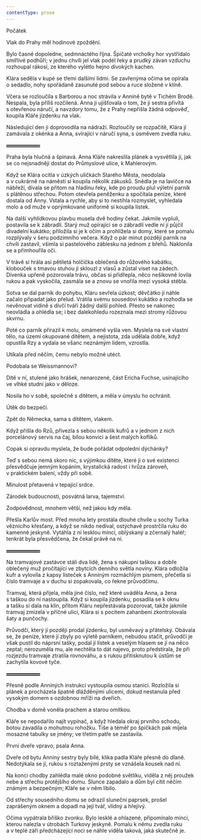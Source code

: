 ```yaml
---
contentType: prose
---
```


<section>

Počátek

Vlak do Prahy měl hodinové zpoždění.

Bylo časné dopoledne, sedmnáctého října. Špičaté vrcholky hor vystřídalo smířlivé podhůří; v jednu chvíli jel vlak podél řeky a prudký závan vzduchu rozhoupal rákosí, ze kterého vylétlo hejno divokých kachen.

Klára seděla v kupé se třemi dalšími lidmi. Se zavřenýma očima se opírala o sedadlo, nohy spořádaně zasunuté pod sebou a ruce složené v klíně.

Včera se rozloučila s Barborou a noc strávila v Annině bytě v Tichém Brodě. Nespala, byla příliš rozčilená. Anna ji ujišťovala o tom, že ji sestra přivítá s otevřenou náručí, a navzdory tomu, že z Prahy nepřišla žádná odpověď, koupila Kláře jízdenku na vlak.

Následující den ji doprovodila na nádraží. Rozloučily se rozpačitě, Klára jí zamávala z okénka a Anna, svírající v náručí syna, s úsměvem zvedla ruku.

![divider.png](./resources/divider_opt.png)

Praha byla hlučná a špinavá. Anna Kláře nakreslila plánek a vysvětlila jí, jak se co nejsnadněji dostat do Průmyslové ulice, k Mahlerovým.

Když se Klára ocitla v úzkých uličkách Starého Města, neodolala a v cukrárně na náměstí si koupila několik zákusků. Snědla je na lavičce na nábřeží, dívala se přitom na hladinu řeky, kde po proudu plul výletní parník s plátěnou střechou. Potom otevřela peněženku a spočítala peníze, které dostala od Anny. Vstala a rychle, aby si to nestihla rozmyslet, vyhledala molo a od muže v oprýmkované uniformě si koupila lístek.

Na další vyhlídkovou plavbu musela dvě hodiny čekat. Jakmile vypluli, postavila se k zábradlí. Starý muž opírající se o zábradlí vedle ní jí půjčil divadelní kukátko; přiložila si je k očím a prohlížela si domy, které se pomalu rozplývaly v šeru podzimního večera. Když o pár minut později parník na chvíli zastavil, všimla si pastelového záblesku na jednom z břehů. Naklonila se a přimhouřila oči.

V trávě si hrála asi pětiletá holčička oblečená do růžového kabátku, klobouček s tmavou stuhou jí sklouzl z vlasů a zůstal viset na zádech. Dívenka upřeně pozorovala trávu, občas si přidřepla, něco nešikovně lovila rukou a pak vyskočila, zasmála se a znovu se vnořila mezi vysoká stébla.

Sotva se dal parník do pohybu, Kláru sevřela úzkost; děvčátko jí náhle začalo připadat jako přelud. Vrátila svému sousedovi kukátko a rozhodla se nevěnovat vidině s dívčí tváří žádný další pohled. Přesto se nakonec neovládla a ohlédla se; i bez dalekohledu rozeznala mezi stromy růžovou skvrnu.

Poté co parník přirazil k molu, omámeně vyšla ven. Myslela na své vlastní tělo, na území okupované dítětem, a nejistota, zda udělala dobře, když opustila Rzy a vydala se všanc neznámým lidem, vzrostla.

Utíkala před něčím, čemu nebylo možné utéct.

Podobala se Weissmannovi?

Dítě v ní, stulené jako hrášek, nenarozené, část Ericha Fuchse, usínajícího ve vlhké studni jako v děloze.

Nosila ho v sobě, společně s dítětem, a měla v úmyslu ho ochránit.

Útěk do bezpečí.

Zpět do Německa, sama s dítětem, vlakem.

Když přišla do Rzů, přivezla s sebou několik kufrů a v jednom z nich porcelánový servis na čaj, bílou konvici a šest malých koflíků.

Copak si opravdu myslela, že bude pořádat odpolední dýchánky?

Teď s sebou nemá skoro nic, s výjimkou dítěte, které ji o své existenci přesvědčuje jemným kopáním, krystalická radost i hrůza zároveň, v praktickém balení, vždy při sobě.

Minulost přetavená v tepající srdce.

Zárodek budoucnosti, posvátná larva, tajemství.

Zodpovědnost, mnohem větší, než jakou kdy měla.

Přešla Karlův most. Před mnoha lety prostála dlouhé chvíle u sochy Turka věznícího křesťany, a když se nikdo nedíval, ostýchavě prostrčila ruku do kamenné jeskyně. Vytáhla z ní lesklou minci, oblýskaný a zčernalý haléř; tenkrát byla přesvědčena, že čekal právě na ni.

![divider.png](./resources/divider_opt.png)

Na tramvajové zastávce stáli dva lidé, žena s nákupní taškou a dobře oblečený muž pročítající ve zbytcích denního světla noviny. Klára odložila kufr a vylovila z kapsy lísteček s Anniným rozmáchlým písmem, přečetla si číslo tramvaje a v duchu si zopakovala, co řekne průvodčímu.

Tramvaj, která přijela, měla jiné číslo, než které uváděla Anna, a žena s taškou do ní nastoupila. Když si koupila jízdenku, posadila se k oknu a tašku si dala na klín, přitom Kláru nepřestávala pozorovat, takže jakmile tramvaj zmizela v příčné ulici, Klára si s pocitem zahanbení zkontrolovala šaty a punčochy.

Průvodčí, který jí později prodal jízdenku, byl usměvavý a přátelský. Obávala se, že peníze, které jí zbyly po výletě parníkem, nebudou stačit, průvodčí je však pustil do náprsní tašky, podal jí lístek a veselým hlasem se jí na něco zeptal; nerozuměla mu, ale nechtěla to dát najevo, proto předstírala, že při rozjezdu tramvaje ztratila rovnováhu, a s rukou přitisknutou k ústům se zachytila kovové tyče.

![divider.png](./resources/divider_opt.png)

Přesně podle Anniných instrukcí vystoupila osmou stanici. Rozložila si plánek a procházela špatně dlážděnými ulicemi, dokud nestanula před vysokým domem s ozdobnou mříží na dveřích.

Chodba v domě voněla prachem a starou omítkou.

Kláře se nepodařilo najít vypínač, a když hledala okraj prvního schodu, botou zavadila o mohutnou rohožku. Tiše a téměř po špičkách pak míjela mosazné tabulky se jmény; ve třetím patře se zastavila.

První dveře vpravo, psala Anna.

Dveře od bytu Anniny sestry byly bílé, klika padla Kláře přesně do dlaně. Nedotýkala se jí, rukou s roztaženými prsty se vznášela kousek nad ní.

Na konci chodby zahlédla malé okno podobné světlíku, viděla z něj proužek nebe a střechu protějšího domu. Slunce zapadalo a dům byl cítit něčím známým a bezpečným; Kláře se v něm líbilo.

Od střechy sousedního domu se odrazil sluneční paprsek, prošel zaprášeným oknem a dopadl na její tvář, vlídný a hřejivý.

Očima vypátrala bříško zvonku. Bylo lesklé a ohlazené, připomínalo minci, kterou nalezla v útrobách Turkovy jeskyně. Pomalu k němu zvedla ruku a v teplé záři předcházející noci se náhle viděla taková, jaká skutečně je.

</section>
